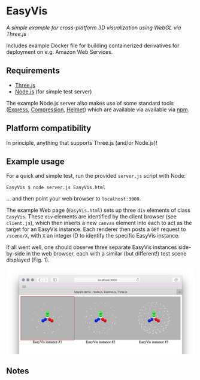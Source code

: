 # EasyVis

_A simple example for cross-platform 3D visualization using WebGL via Three.js_

Includes example Docker file for building containerized derivatives for deployment on e.g. Amazon Web Services.

## Requirements

* [Three.js](https://nodejs.org/)
* [Node.js](https://nodejs.org/) (for simple test server)

The example Node.js server also makes use of some standard tools ([Express](https://expressjs.com/), [Compression](https://www.npmjs.com/package/compression), [Helmet](https://github.com/helmetjs/helmet)) which are available via available via [npm](https://www.npmjs.com/).

## Platform compatibility

In principle, anything that supports Three.js (and/or Node.js)!

## Example usage

For a quick and simple test, run the provided `server.js` script with Node:

	EasyVis $ node server.js EasyVis.html

... and then point your web browser to `localhost:3000`.

The example Web page (`EasyVis.html`) sets up three `div` elements of class `EasyVis`. These `div` elements are identified by the client browser (see `client.js`), which then inserts a new `canvas` element into each to act as the target for an EasyVis instance. Each renderer then posts a `GET` request to `/scene/X`, with `X` an integer ID to identify the specific EasyVis instance.

If all went well, one should observe three separate EasyVis instances side-by-side in the web browser, each with a similar (but different!) test scene displayed (Fig. 1).

![Example view from test data](example.png)

## Notes


